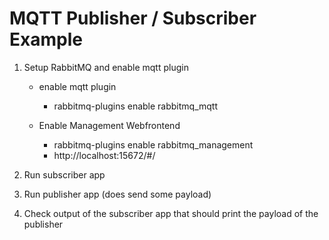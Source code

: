 # MQTT Publisher / Subscriber Example #

1. Setup RabbitMQ and enable mqtt plugin
	- enable mqtt plugin
        - rabbitmq-plugins enable rabbitmq_mqtt
		
	- Enable Management Webfrontend
		- rabbitmq-plugins enable rabbitmq_management
		- http://localhost:15672/#/

2. Run subscriber app 
3. Run publisher app (does send some payload)
4. Check output of the subscriber app that should print the payload of the publisher

